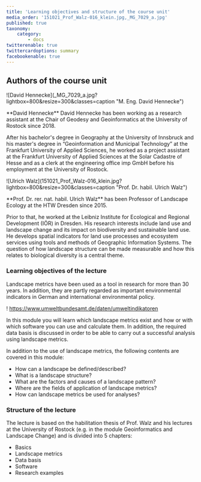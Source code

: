 ```yaml
---
title: 'Learning objectives and structure of the course unit'
media_order: '151021_Prof_Walz-016_klein.jpg,_MG_7029_a.jpg'
published: true
taxonomy:
    category:
        - docs
twitterenable: true
twittercardoptions: summary
facebookenable: true
---
```


## Authors of the course unit

<div class="row align-items-center">
  <div class="col-sm-3" markdown="1">![David Hennecke](_MG_7029_a.jpg?lightbox=800&resize=300&classes=caption "M. Eng. David Hennecke")</div>
  <div class="col-sm-9">
    <p markdown="1">**David Hennecke** David Hennecke has been working as a research assistant at the Chair of Geodesy and Geoinformatics at the University of Rostock since 2018.</p>
    <p>After his bachelor's degree in Geography at the University of Innsbruck and his master's degree in “Geoinformation and Municipal Technology” at the Frankfurt University of Applied Sciences, he worked as a project assistant at the Frankfurt University of Applied Sciences at the Solar Cadastre of Hesse and as a clerk at the engineering office imp GmbH before his employment at the University of Rostock.</p>
  </div>
</div>

<div class="row align-items-center">
  <div class="col-sm-3" markdown="1">![Ulrich Walz](151021_Prof_Walz-016_klein.jpg?lightbox=800&resize=300&classes=caption "Prof. Dr. habil. Ulrich Walz")</div>
  <div class="col-sm-9">
    <p markdown="1">**Prof. Dr. rer. nat. habil. Ulrich Walz** has been Professor of Landscape Ecology at the HTW Dresden since 2015.</p>
    <p>Prior to that, he worked at the Leibniz Institute for Ecological and Regional Development (IÖR) in Dresden. His research interests include land use and landscape change and its impact on biodiversity and sustainable land use. He develops spatial indicators for land use processes and ecosystem services using tools and methods of Geographic Information Systems. The question of how landscape structure can be made measurable and how this relates to biological diversity is a central theme.</p>
  </div>
</div>

### Learning objectives of the lecture

Landscape metrics have been used as a tool in research for more than 30 years. In addition, they are partly regarded as important environmental indicators in German and international environmental policy.

! <https://www.umweltbundesamt.de/daten/umweltindikatoren>

In this module you will learn which landscape metrics exist and how or with which software you can use and calculate them. In addition, the required data basis is discussed in order to be able to carry out a successful analysis using landscape metrics.

In addition to the use of landscape metrics, the following contents are covered in this module:

* How can a landscape be defined/described?
* What is a landscape structure?
* What are the factors and causes of a landscape pattern?
* Where are the fields of application of landscape metrics?
* How can landscape metrics be used for analyses?

### Structure of the lecture

The lecture is based on the habilitation thesis of Prof. Walz and his lectures at the University of Rostock (e.g. in the module Geoinformatics and Landscape Change) and is divided into 5 chapters:

* Basics
* Landscape metrics
* Data basis
* Software
* Research examples
